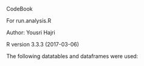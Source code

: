 CodeBook

For run.analysis.R

Author: Yousri Hajri

R version 3.3.3 (2017-03-06)   

The following datatables and dataframes were used:



